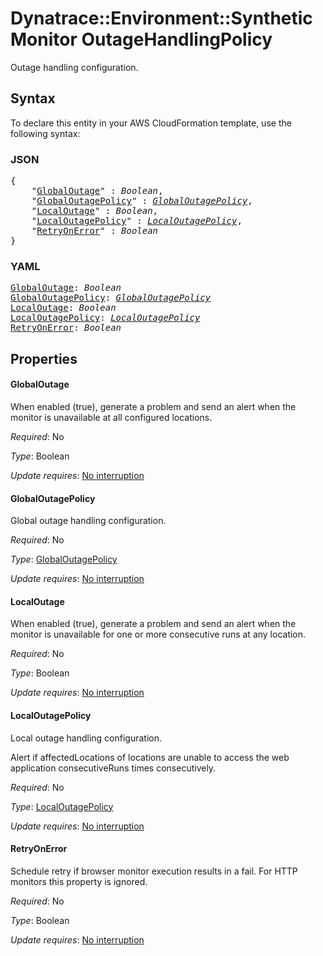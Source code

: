 # Dynatrace::Environment::SyntheticMonitor OutageHandlingPolicy

Outage handling configuration.

## Syntax

To declare this entity in your AWS CloudFormation template, use the following syntax:

### JSON

<pre>
{
    "<a href="#globaloutage" title="GlobalOutage">GlobalOutage</a>" : <i>Boolean</i>,
    "<a href="#globaloutagepolicy" title="GlobalOutagePolicy">GlobalOutagePolicy</a>" : <i><a href="globaloutagepolicy.md">GlobalOutagePolicy</a></i>,
    "<a href="#localoutage" title="LocalOutage">LocalOutage</a>" : <i>Boolean</i>,
    "<a href="#localoutagepolicy" title="LocalOutagePolicy">LocalOutagePolicy</a>" : <i><a href="localoutagepolicy.md">LocalOutagePolicy</a></i>,
    "<a href="#retryonerror" title="RetryOnError">RetryOnError</a>" : <i>Boolean</i>
}
</pre>

### YAML

<pre>
<a href="#globaloutage" title="GlobalOutage">GlobalOutage</a>: <i>Boolean</i>
<a href="#globaloutagepolicy" title="GlobalOutagePolicy">GlobalOutagePolicy</a>: <i><a href="globaloutagepolicy.md">GlobalOutagePolicy</a></i>
<a href="#localoutage" title="LocalOutage">LocalOutage</a>: <i>Boolean</i>
<a href="#localoutagepolicy" title="LocalOutagePolicy">LocalOutagePolicy</a>: <i><a href="localoutagepolicy.md">LocalOutagePolicy</a></i>
<a href="#retryonerror" title="RetryOnError">RetryOnError</a>: <i>Boolean</i>
</pre>

## Properties

#### GlobalOutage

When enabled (true), generate a problem and send an alert when the monitor is unavailable at all configured locations.

_Required_: No

_Type_: Boolean

_Update requires_: [No interruption](https://docs.aws.amazon.com/AWSCloudFormation/latest/UserGuide/using-cfn-updating-stacks-update-behaviors.html#update-no-interrupt)

#### GlobalOutagePolicy

Global outage handling configuration.

_Required_: No

_Type_: <a href="globaloutagepolicy.md">GlobalOutagePolicy</a>

_Update requires_: [No interruption](https://docs.aws.amazon.com/AWSCloudFormation/latest/UserGuide/using-cfn-updating-stacks-update-behaviors.html#update-no-interrupt)

#### LocalOutage

When enabled (true), generate a problem and send an alert when the monitor is unavailable for one or more consecutive runs at any location.

_Required_: No

_Type_: Boolean

_Update requires_: [No interruption](https://docs.aws.amazon.com/AWSCloudFormation/latest/UserGuide/using-cfn-updating-stacks-update-behaviors.html#update-no-interrupt)

#### LocalOutagePolicy

Local outage handling configuration.

Alert if affectedLocations of locations are unable to access the web application consecutiveRuns times consecutively.

_Required_: No

_Type_: <a href="localoutagepolicy.md">LocalOutagePolicy</a>

_Update requires_: [No interruption](https://docs.aws.amazon.com/AWSCloudFormation/latest/UserGuide/using-cfn-updating-stacks-update-behaviors.html#update-no-interrupt)

#### RetryOnError

Schedule retry if browser monitor execution results in a fail. For HTTP monitors this property is ignored.

_Required_: No

_Type_: Boolean

_Update requires_: [No interruption](https://docs.aws.amazon.com/AWSCloudFormation/latest/UserGuide/using-cfn-updating-stacks-update-behaviors.html#update-no-interrupt)

